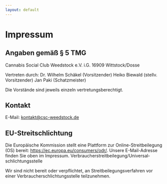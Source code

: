 ```yaml
---
layout: default
---
```


# Impressum

## Angaben gemäß § 5 TMG

Cannabis Social Club Weedstock e.V. i.G.
16909 Wittstock/Dosse

Vertreten durch:
Dr. Wilhelm Schäkel (Vorsitzender)
Heiko Biewald (stellv. Vorsitzender)
Jan Paki (Schatzmeister)

Die Vorstände sind jeweils einzeln vertretungsberechtigt.

## Kontakt

E-Mail: kontakt@csc-weedstock.de

## EU-Streitschlichtung

Die Europäische Kommission stellt eine Plattform zur Online-Streitbeilegung (OS) bereit: https://ec.europa.eu/consumers/odr/.
Unsere E-Mail-Adresse finden Sie oben im Impressum.
Verbraucher­streit­beilegung/Universal­schlichtungs­stelle

Wir sind nicht bereit oder verpflichtet, an Streitbeilegungsverfahren vor einer Verbraucherschlichtungsstelle teilzunehmen.